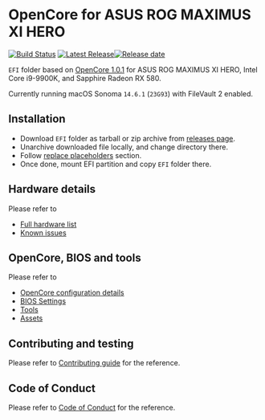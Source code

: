 # OpenCore for ASUS ROG MAXIMUS XI HERO

[![Build Status](https://github.com/vovinacci/OpenCore-ASUS-ROG-MAXIMUS-XI-HERO/workflows/test/badge.svg)](https://github.com/vovinacci/OpenCore-ASUS-ROG-MAXIMUS-XI-HERO/actions?query=workflow%3Atest++branch%3Amaster+) [![Latest Release](https://img.shields.io/github/v/release/vovinacci/OpenCore-ASUS-ROG-MAXIMUS-XI-HERO)](https://github.com/vovinacci/OpenCore-ASUS-ROG-MAXIMUS-XI-HERO/releases)[![Release date](https://img.shields.io/github/release-date/vovinacci/OpenCore-ASUS-ROG-MAXIMUS-XI-HERO.svg?label=)](https://github.com/vovinacci/OpenCore-ASUS-ROG-MAXIMUS-XI-HERO/releases)

`EFI` folder based on [OpenCore 1.0.1](https://github.com/acidanthera/OpenCorePkg/releases/tag/1.0.1) for ASUS ROG MAXIMUS XI HERO, Intel Core i9-9900K, and
Sapphire Radeon RX 580.

Currently running macOS Sonoma `14.6.1` (`23G93`) with FileVault 2 enabled.

## Installation

- Download `EFI` folder as tarball or zip archive from [releases page](https://github.com/vovinacci/OpenCore-ASUS-ROG-MAXIMUS-XI-HERO/releases).
- Unarchive downloaded file locally, and change directory there.
- Follow [replace placeholders](docs/contributing.md#replace-placeholders) section.
- Once done, mount EFI partition and copy `EFI` folder there.

## Hardware details

Please refer to

- [Full hardware list](docs/hardware.md)
- [Known issues](docs/known-issues.md)

## OpenCore, BIOS and tools

Please refer to

- [OpenCore configuration details](docs/opencore.md)
- [BIOS Settings](docs/bios.md)
- [Tools](tools/README.md)
- [Assets](assets/README.md)

## Contributing and testing

Please refer to [Contributing guide](docs/contributing.md) for the reference.

## Code of Conduct

Please refer to [Code of Conduct](CODE_OF_CONDUCT.md) for the reference.
